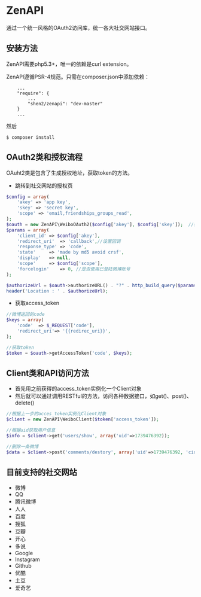 ZenAPI
=========

通过一个统一风格的OAuth2访问库，统一各大社交网站接口。

## 安装方法
ZenAPI需要php5.3+，唯一的依赖是curl extension。

ZenAPI遵循PSR-4规范。只需在composer.json中添加依赖：
```
    ...
    "require": {
        ...
        "shen2/zenapi": "dev-master"
    }
    ...
```

然后
```
$ composer install
```

## OAuth2类和授权流程
OAuht2类是包含了生成授权地址，获取token的方法。

+ 跳转到社交网站的授权页
```php
$config = array(
	'akey' => 'app key', 
	'skey' => 'secret key', 
	'scope' => 'email,friendships_groups_read',
);
$oauth = new ZenAPI\WeiboOAuth2($config['akey'], $config['skey']);  //初始化oauth
$params = array(
	'client_id'	=> $config['akey'],
	'redirect_uri'	=> 'callback',//设置回调
	'response_type'	=> 'code',
	'state'		=> 'made by md5 avoid crsf',
	'display'	=> null,
	'scope'		=> $config['scope'],
	'forcelogin'    => 0, //是否使用已登陆微博账号
);

$authorizeUrl = $oauth->authorizeURL() . "?" . http_build_query($params);
header('Location : ' . $authorizeUrl);
```

+ 获取access_token
```php
//微博返回的code
$keys = array(
	'code'	=> $_REQUEST['code'],
	'redirect_uri'=> '{{redirec_uri}}',
);

//获取token
$token = $oauth->getAccessToken('code', $keys);
```

## Client类和API访问方法
* 首先用之前获得的access_token实例化一个Client对象
* 然后就可以通过调用RESTful的方法，访问各种数据接口，如get()、post()、delete()

```php
//根据上一步的acces_token实例化Client对象
$client = new ZenAPI\WeiboClient($token['access_token']);

//根据uid获取用户信息
$info = $client->get('users/show', array('uid'=>1739476392)); 

//删除一条微博
$data = $client->post('comments/destory', array('uid'=>1739476392, 'cid' => 'weiboid'));
```

## 目前支持的社交网站
* 微博
* QQ
* 腾讯微博
* 人人
* 百度
* 搜狐
* 豆瓣
* 开心
* 多说
* Google
* Instagram
* Github
* 优酷
* 土豆
* 爱奇艺
